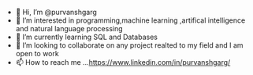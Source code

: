 - 👋 Hi, I’m @purvanshgarg
- 👀 I’m interested in programming,machine learning ,artifical intelligence and natural language processing
- 🌱 I’m currently learning SQL and Databases
- 💞️ I’m looking to collaborate on any project realted to my field and I am open to work
- 📫 How to reach me ...https://www.linkedin.com/in/purvanshgarg/

<!---
purvanshgarg/purvanshgarg is a ✨ special ✨ repository because its `README.md` (this file) appears on your GitHub profile.
You can click the Preview link to take a look at your changes.
--->
